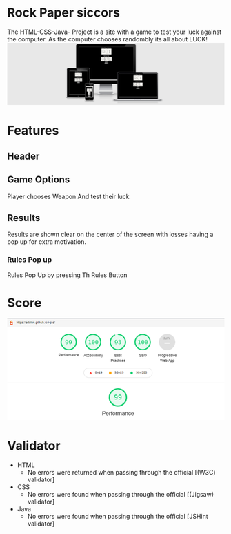 # Rock Paper siccors
The HTML-CSS-Java- Project is a site with a game to test your luck against the computer.
As the computer chooses randombly its all about LUCK!
![Responsive Mockup](https://github.com/EddibN/r-p-s/blob/main/assets/screen.png) 

# Features 

## Header



## Game Options
Player chooses Weapon And test their luck
## Results
Results are shown clear on the center of the screen with losses having a pop up for extra motivation.

### Rules Pop up
Rules Pop Up by pressing Th Rules Button

# Score
![Responsive Mockup](https://github.com/EddibN/r-p-s/blob/main/assets/lighthouse.png) 

# Validator

- HTML
  - No errors were returned when passing through the official [(W3C) validator]
- CSS
  - No errors were found when passing through the official [(Jigsaw) validator]
- Java
  - No errors were found when passing through the official [JSHint validator]

  